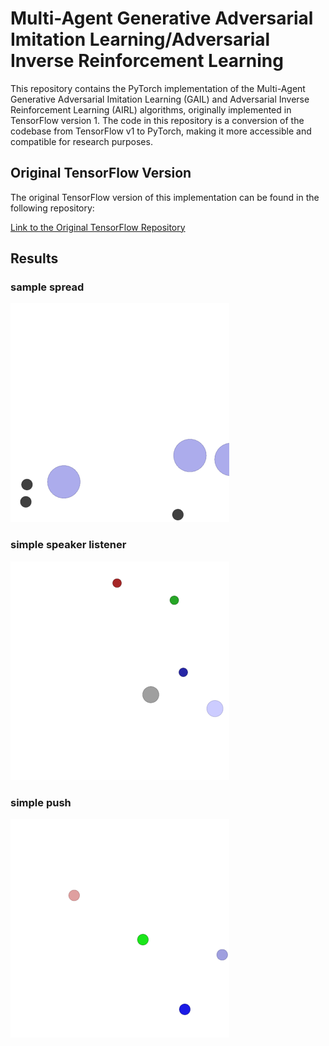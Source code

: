 # Multi-Agent Generative Adversarial Imitation Learning/Adversarial Inverse Reinforcement Learning

This repository contains the PyTorch implementation of the Multi-Agent Generative Adversarial Imitation Learning (GAIL) and Adversarial Inverse Reinforcement Learning (AIRL) algorithms,
originally implemented in TensorFlow version 1. The code in this repository is a conversion of the codebase from TensorFlow v1 to PyTorch, making it more accessible and compatible for research purposes.


## Original TensorFlow Version
The original TensorFlow version of this implementation can be found in the following repository:

[Link to the Original TensorFlow Repository](https://github.com/ermongroup/multiagent-gail)

## Results

### sample spread
<img src="checkpoints/gail/simple_spread/l-0.1-d-0.1-b-1000-bc-500-w-0/seed-1/m_55000.gif" width="350" height="350"/>

### simple speaker listener
<img src="checkpoints/gail/simple_speaker_listener/l-0.01-d-0.01-b-1000-bc-500-w-0/seed-1/m_20000.gif" width="350" height="350"/>

### simple push
<img src="checkpoints/gail/simple_push/l-0.05-d-0.05-b-1000-bc-500-w-0/seed-1/m_20000.gif" width="350" height="350"/>
